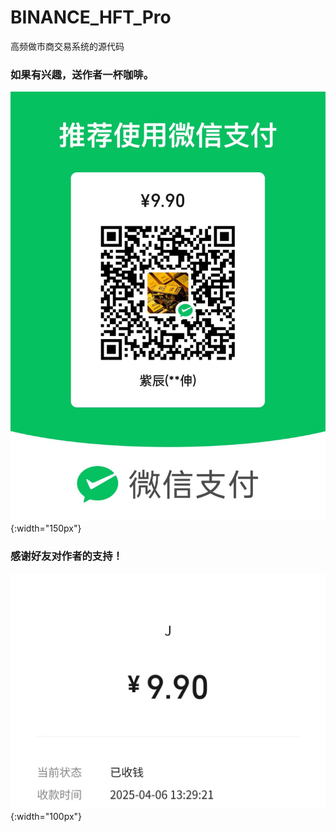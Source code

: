 # BINANCE_HFT_Pro
高频做市商交易系统的源代码

### 如果有兴趣，送作者一杯咖啡。
![如果有兴趣，送作者一杯咖啡。](./WechatIMG114.jpg ""){:width="150px"}

### 感谢好友对作者的支持！
![如果有兴趣，送作者一杯咖啡。](./WechatIMG119.jpg ""){:width="100px"}
